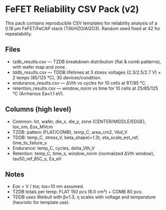 # FeFET Reliability CSV Pack (v2)

This pack contains reproducible CSV templates for reliability analysis of a 0.18 µm FeFET/FeCAP stack (TiN/HZO/Al2O3). 
Random seed fixed at 42 for repeatability.

## Files
- tzdb_results.csv — TZDB breakdown distribution (flat & comb patterns), with wafer map and zone.
- tddb_results.csv — TDDB lifetimes at 3 stress voltages (2.3/2.5/2.7 V) × 2 temps (85/125 °C), 30 devices/condition.
- endurance_results.csv — ΔVth vs cycles for 10 cells at RT/85 °C.
- retention_results.csv — window_norm vs time for 10 cells at 25/85/125 °C (Arrhenius Ea≈1.1 eV).

## Columns (high level)
- Common: lot, wafer, die_x, die_y, zone (CENTER/MIDDLE/EDGE), tox_nm, Eox_MVcm
- TZDB: pattern (FLAT/COMB), temp_C, area_cm2, Vbd_V
- TDDB: temp_C, stress_V, beta_shape(=1.3), eta_scale_est_ref, time_to_failure_s
- Endurance: temp_C, cycles, delta_Vth_V
- Retention: temp_C, time_s, window_norm (normalized ΔVth window), tau50_ref_85C_s, Ea_eV

## Notes
- Eox = V / tox; tox=10 nm assumed.
- TZDB totals per temp: FLAT 150 pcs (6.0 cm²) + COMB 80 pcs.
- TDDB uses Weibull with β≈1.3; η scales with voltage and temperature (heuristic for template use).
